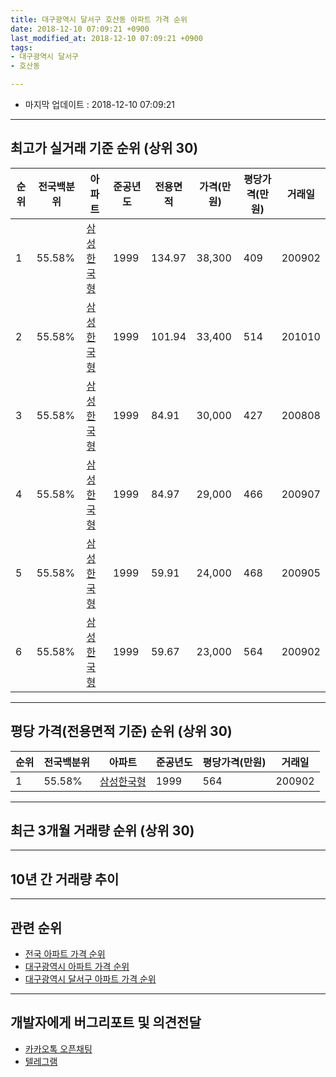 ```yaml
---
title: 대구광역시 달서구 호산동 아파트 가격 순위
date: 2018-12-10 07:09:21 +0900
last_modified_at: 2018-12-10 07:09:21 +0900
tags:
- 대구광역시 달서구
- 호산동

---
```


* 마지막 업데이트 : 2018-12-10 07:09:21

---

## 최고가 실거래 기준 순위 (상위 30)


|순위|전국백분위|아파트|준공년도|전용면적|가격(만원)|평당가격(만원)|거래일|
|---|---|---|---|---|---|---|---|
|1|55.58%|[삼성한국형](https://search.naver.com/search.naver?query=%EB%8C%80%EA%B5%AC%EA%B4%91%EC%97%AD%EC%8B%9C+%EB%8B%AC%EC%84%9C%EA%B5%AC+%ED%98%B8%EC%82%B0%EB%8F%99+%EC%82%BC%EC%84%B1%ED%95%9C%EA%B5%AD%ED%98%95)|1999|134.97|38,300|409|200902|
|2|55.58%|[삼성한국형](https://search.naver.com/search.naver?query=%EB%8C%80%EA%B5%AC%EA%B4%91%EC%97%AD%EC%8B%9C+%EB%8B%AC%EC%84%9C%EA%B5%AC+%ED%98%B8%EC%82%B0%EB%8F%99+%EC%82%BC%EC%84%B1%ED%95%9C%EA%B5%AD%ED%98%95)|1999|101.94|33,400|514|201010|
|3|55.58%|[삼성한국형](https://search.naver.com/search.naver?query=%EB%8C%80%EA%B5%AC%EA%B4%91%EC%97%AD%EC%8B%9C+%EB%8B%AC%EC%84%9C%EA%B5%AC+%ED%98%B8%EC%82%B0%EB%8F%99+%EC%82%BC%EC%84%B1%ED%95%9C%EA%B5%AD%ED%98%95)|1999|84.91|30,000|427|200808|
|4|55.58%|[삼성한국형](https://search.naver.com/search.naver?query=%EB%8C%80%EA%B5%AC%EA%B4%91%EC%97%AD%EC%8B%9C+%EB%8B%AC%EC%84%9C%EA%B5%AC+%ED%98%B8%EC%82%B0%EB%8F%99+%EC%82%BC%EC%84%B1%ED%95%9C%EA%B5%AD%ED%98%95)|1999|84.97|29,000|466|200907|
|5|55.58%|[삼성한국형](https://search.naver.com/search.naver?query=%EB%8C%80%EA%B5%AC%EA%B4%91%EC%97%AD%EC%8B%9C+%EB%8B%AC%EC%84%9C%EA%B5%AC+%ED%98%B8%EC%82%B0%EB%8F%99+%EC%82%BC%EC%84%B1%ED%95%9C%EA%B5%AD%ED%98%95)|1999|59.91|24,000|468|200905|
|6|55.58%|[삼성한국형](https://search.naver.com/search.naver?query=%EB%8C%80%EA%B5%AC%EA%B4%91%EC%97%AD%EC%8B%9C+%EB%8B%AC%EC%84%9C%EA%B5%AC+%ED%98%B8%EC%82%B0%EB%8F%99+%EC%82%BC%EC%84%B1%ED%95%9C%EA%B5%AD%ED%98%95)|1999|59.67|23,000|564|200902|


---

## 평당 가격(전용면적 기준) 순위 (상위 30)


|순위|전국백분위|아파트|준공년도|평당가격(만원)|거래일|
|---|---|---|---|---|---|
|1|55.58%|[삼성한국형](https://search.naver.com/search.naver?query=%EB%8C%80%EA%B5%AC%EA%B4%91%EC%97%AD%EC%8B%9C+%EB%8B%AC%EC%84%9C%EA%B5%AC+%ED%98%B8%EC%82%B0%EB%8F%99+%EC%82%BC%EC%84%B1%ED%95%9C%EA%B5%AD%ED%98%95)|1999|564|200902|


---

## 최근 3개월 거래량 순위 (상위 30)


<div style="width:100%;">
    <canvas id="deal_count_ranking" height="250"></canvas>
</div>


<script>
new Chart(document.getElementById("deal_count_ranking"), {
    type: 'horizontalBar',
    data: {
        labels: ['삼성한국형'],
        datasets: [{
            label: '실거래 수',
            data: [13],
            borderColor: "rgba(255, 0, 128, 1)",
            backgroundColor: "rgba(255, 0, 128, 0.5)",
            fill: false,
        }]
    },
    options: {
        responsive: true,
        title: {
            display: true,
            text: '최근 3개월 거래량 순위'
        },
        tooltips: {
            mode: 'index',
            intersect: false,
            callbacks: {
                title: function(tooltipItems, data) {
                    return "실거래 수:";
                },
                label: function(tooltipItem, data) {
                    return data.labels[tooltipItem.index] + ": " + tooltipItem.xLabel;
                }
            }
        },
        hover: {
            mode: 'nearest',
            intersect: true
        },
        scales: {
            xAxes: [{
                display: true,
                scaleLabel: {
                    display: true,
                    labelString: '실거래 수'
                },
                ticks: {
                    suggestedMin: 0,
                }
            }],
            yAxes: [{
                display: true,
                ticks: {
                    autoSkip: false,
                    callback: function(value, index, values) {
                        if (value.length > 15)
                            return value.substr(0, 13) + "...";
                        else
                            return value;
                    }
                },
                scaleLabel: {
                    display: false,
                }
            }]
        }
    }
});

</script>


---

## 10년 간 거래량 추이


<div style="width:100%;">
    <canvas id="deal_progress" height="250"></canvas>
</div>

<script>
new Chart(document.getElementById("deal_progress"), {
    type: 'line',
    data: {
        labels: ['200812','200901','200902','200903','200904','200905','200906','200907','200908','200909','200910','200911','200912','201001','201002','201003','201004','201005','201006','201007','201008','201009','201010','201011','201012','201101','201102','201103','201104','201105','201106','201107','201108','201109','201110','201111','201112','201201','201202','201203','201204','201205','201206','201207','201208','201209','201210','201211','201212','201301','201302','201303','201304','201305','201306','201307','201308','201309','201310','201311','201312','201401','201402','201403','201404','201405','201406','201407','201408','201409','201410','201411','201412','201501','201502','201503','201504','201505','201506','201507','201508','201509','201510','201511','201512','201601','201602','201603','201604','201605','201606','201607','201608','201609','201610','201611','201612','201701','201702','201703','201704','201705','201706','201707','201708','201709','201710','201711','201712','201801','201802','201803','201804','201805','201806','201807','201808','201809','201810','201811','201812'],
        datasets: [{
            label: '실거래 수',
            pointRadius: 1,
            data: [3, 7, 16, 24, 9, 12, 11, 9, 13, 11, 6, 3, 8, 10, 11, 12, 13, 12, 7, 10, 8, 13, 11, 13, 13, 17, 16, 13, 14, 16, 20, 8, 16, 18, 7, 10, 11, 9, 12, 12, 12, 13, 11, 4, 11, 8, 11, 14, 8, 5, 10, 13, 14, 8, 11, 4, 7, 15, 10, 5, 11, 4, 7, 6, 9, 6, 6, 11, 9, 6, 13, 10, 3, 11, 8, 9, 12, 6, 14, 12, 13, 9, 11, 5, 4, 1, 0, 1, 2, 6, 2, 6, 5, 10, 9, 15, 3, 6, 11, 6, 6, 5, 13, 15, 14, 9, 9, 9, 4, 7, 6, 13, 5, 9, 11, 11, 7, 6, 11, 2, 0],
            borderColor: "rgba(255, 201, 14, 1)",
            backgroundColor: "rgba(255, 201, 14, 0.5)",
            fill: true,
        }]
    },
    options: {
        responsive: true,
        title: {
            display: true,
            text: '10년간 거래량 추이'
        },
        tooltips: {
            mode: 'index',
            intersect: false,
        },
        hover: {
            mode: 'nearest',
            intersect: true
        },
        scales: {
            xAxes: [{
                display: true,
                scaleLabel: {
                    display: true,
                    labelString: '년/월'
                }
            }],
            yAxes: [{
                display: true,
                ticks: {
                    suggestedMin: 0,
                },
                scaleLabel: {
                    display: true,
                    labelString: '실거래 수'
                }
            }]
        }
    }
});

</script>


---

## 관련 순위

- [전국 아파트 가격 순위](https://inasie.github.io/apt-ranking/전국)
- [대구광역시 아파트 가격 순위](https://inasie.github.io/apt-ranking/대구광역시)
- [대구광역시 달서구 아파트 가격 순위](https://inasie.github.io/apt-ranking/대구광역시-달서구)


---

## 개발자에게 버그리포트 및 의견전달

- [카카오톡 오픈채팅](https://open.kakao.com/o/gLJUAP4)
- [텔레그램](https://t.me/inasie)

